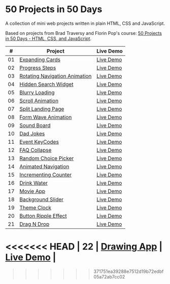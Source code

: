 # 50 Projects in 50 Days

A collection of mini web projects written in plain HTML, CSS and JavaScript.

Based on projects from Brad Traversy and Florin Pop's course: [50 Projects in 50 Days - HTML, CSS, and JavaScript](https://50projects50days.com/).

| # | Project | Live Demo |
| :-: | --------------------------------------------------------------------------------------------------------------------------- | --------------------------------------------------------------------------------- |
| 01 | [Expanding Cards](https://github.com/nietoperq/50-projects-in-50-days/tree/main/01%20Expanding%20Cards) | [Live Demo](https://codepen.io/nietoperq/full/GRBGrqV) |
| 02 | [Progress Steps](https://github.com/nietoperq/50-projects-in-50-days/tree/main/02%20Progress%20Steps) | [Live Demo](https://codepen.io/nietoperq/full/LYBrvmp) |
| 03 | [Rotating Navigation Animation](https://github.com/nietoperq/50-projects-in-50-days/tree/main/03%20Rotating%20Navigation) | [Live Demo](https://codepen.io/nietoperq/full/ExpegBB) |
| 04 | [Hidden Search Widget](https://github.com/nietoperq/50-projects-in-50-days/tree/main/04%20Hidden%20Search%20Widget) | [Live Demo](https://codepen.io/nietoperq/full/wvxYKNw) |
| 05 | [Blurry Loading](https://github.com/nietoperq/50-projects-in-50-days/tree/main/05%20Blurry%20Loading) | [Live Demo](https://codepen.io/nietoperq/full/LYBgdwr) |
| 06 | [Scroll Animation](https://github.com/nietoperq/50-projects-in-50-days/tree/main/06%20Scroll%20Animation) | [Live Demo](https://codepen.io/nietoperq/full/NWBEBqB) |
| 07 | [Split Landing Page](https://github.com/nietoperq/50-projects-in-50-days/tree/main/07%20Split%20Landing%20Page) | [Live Demo](https://codepen.io/nietoperq/full/PoBVNBz) |
| 08 | [Form Wave Animation](https://github.com/nietoperq/50-projects-in-50-days/tree/main/08%20Form%20Wave%20Animation) | [Live Demo](https://codepen.io/nietoperq/full/dyjrymM) |
| 09 | [Sound Board](https://github.com/nietoperq/50-projects-in-50-days/tree/main/09%20Sound%20Board) | [Live Demo](https://codepen.io/nietoperq/full/OJwqOGO) |
| 10 | [Dad Jokes](https://github.com/nietoperq/50-projects-in-50-days/tree/main/10%20Dad%20Jokes) | [Live Demo](https://codepen.io/nietoperq/full/eYjooZX) |
| 11 | [Event KeyCodes](https://github.com/nietoperq/50-projects-in-50-days/tree/main/11%20Event%20KeyCodes) | [Live Demo](https://codepen.io/nietoperq/full/oNMrbEj) |
| 12 | [FAQ Collapse](https://github.com/nietoperq/50-projects-in-50-days/tree/main/12%20FAQ%20Collapse) | [Live Demo](https://codepen.io/nietoperq/full/xxJvVxb) |
| 13 | [Random Choice Picker](https://github.com/nietoperq/50-projects-in-50-days/tree/main/13%20Random%20Choice%20Picker) | [Live Demo](https://codepen.io/nietoperq/full/gOjVdPb) |
| 14 | [Animated Navigation](https://github.com/nietoperq/50-projects-in-50-days/tree/main/14%20Animated%20Navigation) | [Live Demo](https://codepen.io/nietoperq/full/PodYXQq) |
| 15 | [Incrementing Counter](https://github.com/nietoperq/50-projects-in-50-days/tree/main/15%20Incrementing%20Counter) | [Live Demo](https://codepen.io/nietoperq/full/RwYwVPP) |
| 16 | [Drink Water](https://github.com/nietoperq/50-projects-in-50-days/tree/main/16%20Drink%20Water) | [Live Demo](https://codepen.io/nietoperq/full/YzOVgON) |
| 17 | [Movie App](https://github.com/nietoperq/50-projects-in-50-days/tree/main/17%20Movie%20App) | [Live Demo](https://codepen.io/nietoperq/full/zYyMoME) |
| 18 | [Background Slider](https://github.com/nietoperq/50-projects-in-50-days/tree/main/18%20Background%20Slider) | [Live Demo](https://codepen.io/nietoperq/full/PoXxgYb) |
| 19 | [Theme Clock](https://github.com/nietoperq/50-projects-in-50-days/tree/main/19%20Theme%20Clock) | [Live Demo](https://codepen.io/nietoperq/full/dywwNOQ) |
| 20 | [Button Ripple Effect](https://github.com/nietoperq/50-projects-in-50-days/tree/main/20%20Button%20Ripple%20Effect) | [Live Demo](https://codepen.io/nietoperq/full/qBLgweB) |
| 21 | [Drag N Drop](https://github.com/nietoperq/50-projects-in-50-days/tree/main/21%20Drag%20N%20Drop) | [Live Demo](https://codepen.io/nietoperq/full/poqYdOy) |
<<<<<<< HEAD
| 22 | [Drawing App](https://github.com/nietoperq/50-projects-in-50-days/tree/main/22%20Drawing%20App) | [Live Demo](https://codepen.io/nietoperq/full/vYvMbWG) |
=======
>>>>>>> 371751ea39288e7512d19b72edbf05a72ab7cc02
